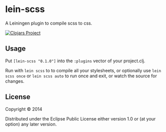 # lein-scss

A Leiningen plugin to compile scss to css.

[![Clojars Project](http://clojars.org/lein-scss/latest-version.svg)](http://clojars.org/lein-scss)

## Usage

Put `[lein-scss "0.1.0"]` into the `:plugins` vector of your project.clj.

Run with `lein scss` to to compile all your stylesheets, or optionally use
`lein scss once` or `lein scss auto` to run once and exit, or watch the source for changes.

## License

Copyright © 2014

Distributed under the Eclipse Public License either version 1.0 or (at
your option) any later version.
